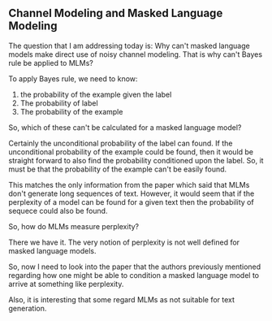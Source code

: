 ## Channel Modeling and Masked Language Modeling

The question that I am addressing today is: Why can't masked language models make direct use of noisy channel modeling. That is why can't Bayes rule be applied to MLMs?

To apply Bayes rule, we need to know:
1. the probability of the example given the label 
2. The probability of label
3. The probability of the example

So, which of these can't be calculated for a masked language model?

Certainly the unconditional probability of the label can found. If the unconditional probability of the example could be found, then it would be straight forward to also find the probability conditioned upon the label. So, it must be that the probability of the example can't be easily found.

This matches the only information from the paper which said that MLMs don't generate long sequences of text. However, it would seem that if the perplexity of a model can be found for a given text then the probability of sequece could also be found. 

So, how do MLMs measure perplexity? 

There we have it. The very notion of perplexity is not well defined for masked language models. 

So, now I need to look into the paper that the authors previously mentioned regarding how one might be able to condition a masked language model to arrive at something like perplexity. 

Also, it is interesting that some regard MLMs as not suitable for text generation. 



